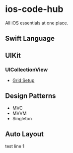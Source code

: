 # ios-code-hub
All iOS essentials at one place.

## Swift Language

## UIKit

### UICollectionView
* [Grid Setup](https://github.com/wimansha/ios-code-hub/blob/main/uikit/uicollectionview/grid-layout-setup.MD)

## Design Patterns
* MVC
* MVVM
* Singleton

## Auto Layout

test line 1

